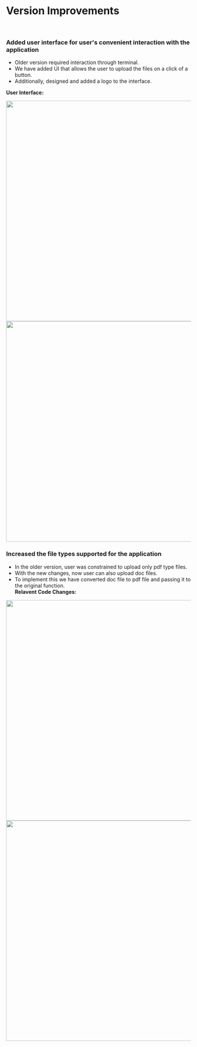 <h1> Version Improvements</h1><br/>
<h3> Added user interface for user's convenient interaction with the application </h3>
<ul>
  <li> Older version required interaction through terminal.</li>
  <li> We have added UI that allows the user to upload the files on a click of a button.</li>
  <li> Additionally, designed and added a logo to the interface.</li>
</ul>
  <b> User Interface:</b>


  <img src = https://user-images.githubusercontent.com/32881355/143981396-52a87d22-d376-4462-84f2-58cd409d4d9c.jpeg  width="600"  /><br/>
  <img src = https://user-images.githubusercontent.com/32881355/143981397-34c6519b-8681-478a-bd68-ea19480df05d.jpeg width="600"  /><br/>

<h3> Increased the file types supported for the application </h3>
<ul>
  <li> In the older version, user was constrained to upload only pdf type files.</li>
  <li> With the new changes, now user can also upload doc files. </li>
  <li> To implement this we have converted doc file to pdf file and passing it to the original function. </li>
  <b> Relavent Code Changes: </b>
</ul>
 <img src = https://user-images.githubusercontent.com/32881355/143978202-bee15690-b429-445b-967b-c957673e63dc.jpeg width="600"  /><br/>
  <img src = https://user-images.githubusercontent.com/32881355/143978217-fe012650-8b02-493e-a9c0-b53d09b2a7ab.jpeg width="600"  /><br/>


